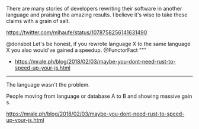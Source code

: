 There are many stories of developers rewriting their software in another language and praising the amazing results. I believe it's wise to take these claims with a grain of salt.

https://twitter.com/mlhaufe/status/1078758256141631490

@donsbot
 Let's be honest, if you rewrote language X to the same language X you also would've gained a speedup. 
@FunctorFact
"""

- <https://mrale.ph/blog/2018/02/03/maybe-you-dont-need-rust-to-speed-up-your-js.html>

---
The language wasn't the problem.

People moving from language or database A to B and showing massive gains.

https://mrale.ph/blog/2018/02/03/maybe-you-dont-need-rust-to-speed-up-your-js.html

